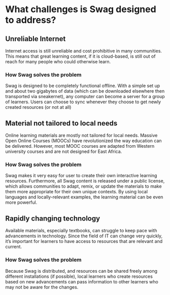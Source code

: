 # What challenges is Swag designed to address?

## Unreliable Internet
Internet access is still unreliable and cost prohibitive in many communities. This means that great learning content, if it is cloud-based, is still out of reach for many people who could otherwise learn.

### How Swag solves the problem
Swag is designed to be completely functional offline. With a simple set up and about two gigabytes of data (which can be downloaded elsewhere then transported via sneakernet), any computer can become a server for a group of learners. Users can choose to sync whenever they choose to get newly created resources (or not at all)

## Material not tailored to local needs
Online learning materials are mostly not tailored for local needs. Massive Open Online Courses (MOOCs) have revolutionized the way education can be delivered. However, most MOOC courses are adapted from Western university courses and are not designed for East Africa.

### How Swag solves the problem
Swag makes it very easy for user to create their own interactive learning resources. Furthermore, all Swag content is released under a public license, which allows communities to adapt, remix, or update the materials to make them more appropriate for their own unique contexts. By using local languages and locally-relevant examples, the learning material can be even more powerful.

## Rapidly changing technology
Available materials, especially textbooks, can struggle to keep pace with advancements in technology. Since the field of IT can change very quickly, it’s important for learners to have access to resources that are relevant and current.

### How Swag solves the problem
Because Swag is distributed, and resources can be shared freely among different installations (if possible), local learners who create resources based on new advancements can pass information to other learners who may not be aware for the changes.